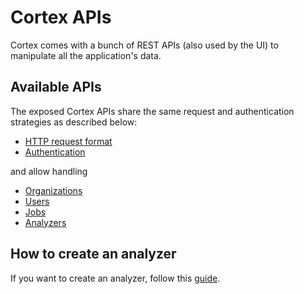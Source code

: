 # Cortex APIs

Cortex comes with a bunch of REST APIs (also used by the UI) to manipulate all the application's data.

## Available APIs

The exposed Cortex APIs share the same request and authentication strategies as described below:

- [HTTP request format](request.md)
- [Authentication](authentication.md)

and allow handling

- [Organizations](organization.md)
- [Users](user.md)
- [Jobs](job.md)
- [Analyzers](analyzer.md)

## How to create an analyzer

If you want to create an analyzer, follow this [guide](how-to-create-an-analyzer.md).
